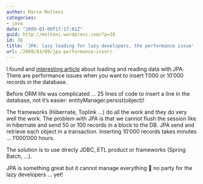 ```yaml
---
author: Marco Molteni
categories:
- java
date: "2009-03-09T17:17:01Z"
guid: http://molteni.wordpress.com/?p=38
id: 38
title: 'JPA: lazy loading for lazy developers, the performance issue'
url: /2009/03/09/jpa-performance-inser/
---
```

I found and [interesting article](http://terrazadearavaca.blogspot.com/2008/12/jpa-implementations-comparison.html) about loading and reading data with JPA. There are performance issues when you want to insert 1&#8217;000 or 10&#8217;000 records in the database.
  
Before ORM life was complicated &#8230; 25 lines of code to insert a line in the database, not it&#8217;s easier: entityManager.persist(object)!
  
The frameworks (Hibernate, Toplink &#8230;) do all the work and they do very well the work. The problem with JPA is that we cannot flush the session like in hibernate and send 50 or 100 records in a block to the DB. JPA send and retrieve each object in a transaction. Inserting 10&#8217;000 records takes minutes &#8230; 1&#8217;000&#8217;000 hours.
  
The solution is to use direcly JDBC, ETL product or frameworks (Spring Batch, &#8230;).
  
JPA is something great but it cannot manage everything 🙁 no party for the lazy developers &#8230; yet!